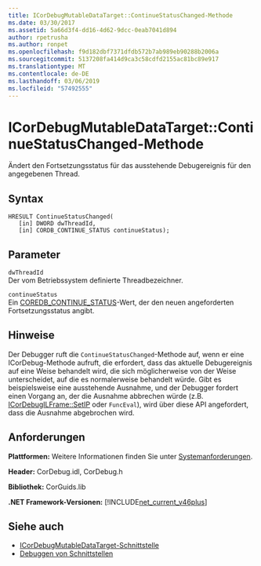 ```yaml
---
title: ICorDebugMutableDataTarget::ContinueStatusChanged-Methode
ms.date: 03/30/2017
ms.assetid: 5a66d3f4-dd16-4d62-9dcc-0eab7041d894
author: rpetrusha
ms.author: ronpet
ms.openlocfilehash: f9d182dbf7371dfdb572b7ab989eb90288b2006a
ms.sourcegitcommit: 5137208fa414d9ca3c58cdfd2155ac81bc89e917
ms.translationtype: MT
ms.contentlocale: de-DE
ms.lasthandoff: 03/06/2019
ms.locfileid: "57492555"
---
```

# <a name="icordebugmutabledatatargetcontinuestatuschanged-method"></a>ICorDebugMutableDataTarget::ContinueStatusChanged-Methode
Ändert den Fortsetzungsstatus für das ausstehende Debugereignis für den angegebenen Thread.  
  
## <a name="syntax"></a>Syntax  
  
```  
HRESULT ContinueStatusChanged(  
   [in] DWORD dwThreadId,  
   [in] CORDB_CONTINUE_STATUS continueStatus);  
```  
  
## <a name="parameters"></a>Parameter  
 `dwThreadId`  
 Der vom Betriebssystem definierte Threadbezeichner.  
  
 `continueStatus`  
 Ein [COREDB_CONTINUE_STATUS](../../../../docs/framework/unmanaged-api/common-data-types-unmanaged-api-reference.md)-Wert, der den neuen angeforderten Fortsetzungsstatus angibt.  
  
## <a name="remarks"></a>Hinweise  
 Der Debugger ruft die `ContinueStatusChanged`-Methode auf, wenn er eine ICorDebug-Methode aufruft, die erfordert, dass das aktuelle Debugereignis auf eine Weise behandelt wird, die sich möglicherweise von der Weise unterscheidet, auf die es normalerweise behandelt würde. Gibt es beispielsweise eine ausstehende Ausnahme, und der Debugger fordert einen Vorgang an, der die Ausnahme abbrechen würde (z.B. [ICorDebugILFrame::SetIP](../../../../docs/framework/unmanaged-api/debugging/icordebugilframe-setip-method.md) oder `FuncEval`), wird über diese API angefordert, dass die Ausnahme abgebrochen wird.  
  
## <a name="requirements"></a>Anforderungen  
 **Plattformen:** Weitere Informationen finden Sie unter [Systemanforderungen](../../../../docs/framework/get-started/system-requirements.md).  
  
 **Header:** CorDebug.idl, CorDebug.h  
  
 **Bibliothek:** CorGuids.lib  
  
 **.NET Framework-Versionen:** [!INCLUDE[net_current_v46plus](../../../../includes/net-current-v46plus-md.md)]  
  
## <a name="see-also"></a>Siehe auch
- [ICorDebugMutableDataTarget-Schnittstelle](../../../../docs/framework/unmanaged-api/debugging/icordebugmutabledatatarget-interface.md)
- [Debuggen von Schnittstellen](../../../../docs/framework/unmanaged-api/debugging/debugging-interfaces.md)
